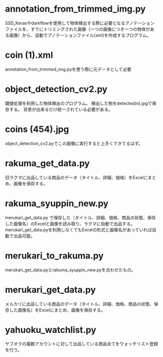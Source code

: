 # annotation_from_trimmed_img.py
SSD_Kerasやdarkflowを使用して物体検出する際に必要となるアノテーションファイルを、すでにトリミングされた画像（一つの画像につき一つの物体がある画像）から、自動でアノテーションファイル(xml)を作成するプログラム。

# coin (1).xml
annotation_from_trimmed_img.pyを使う際に元データとして必要

# object_detection_cv2.py
閾値処理を利用した物体検出のプログラム。
検出した物をdetected(n).jpgで保存する。
背景が出来るだけ統一されている必要がある。

# coins (454).jpg
object_detection_cv2.pyでこの画像に実行すると上手くできてるはず。

# rakuma_get_data.py
旧ラクマに出品している商品のデータ（タイトル、詳細、価格）をExcelにまとめ、画像を保存する。

# rakuma_syuppin_new.py
merukari_get_data.py で保存した（タイトル、詳細、価格、商品の状態、保存した画像名）のExcelと画像を読み取り、ラクマに自動で出品する。
merukari_get_data.pyを利用しなくてもExcelの形式と画像名があっていれば自動で出品可能。

# merukari_to_rakuma.py
merukari_get_data.pyとrakuma_syuppin_new.pyを合わせたもの。

# merukari_get_data.py
メルカリに出品している商品のデータ（タイトル、詳細、価格、商品の状態、保存した画像名）をExcelにまとめ、画像を保存する。

# yahuoku_watchlist.py
ヤフオクの複数アカウントに対して出品している商品全てをウォッチリスト登録を行う。

